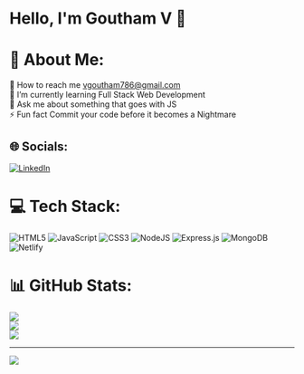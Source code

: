 

# Hello, I'm Goutham V 👋

# 💫 About Me:
🔭 How to reach me vgoutham786@gmail.com<br>🌱 I’m currently learning Full Stack Web Development<br>💬 Ask me about something that goes with JS<br>⚡ Fun fact Commit your code before it becomes a Nightmare


## 🌐 Socials:
[![LinkedIn](https://img.shields.io/badge/LinkedIn-%230077B5.svg?logo=linkedin&logoColor=white)]([https://linkedin.com/in/goutham-devreddy](https://www.linkedin.com/in/goutham-devreddy/)) 

# 💻 Tech Stack:
![HTML5](https://img.shields.io/badge/html5-%23E34F26.svg?style=for-the-badge&logo=html5&logoColor=white) ![JavaScript](https://img.shields.io/badge/javascript-%23323330.svg?style=for-the-badge&logo=javascript&logoColor=%23F7DF1E) ![CSS3](https://img.shields.io/badge/css3-%231572B6.svg?style=for-the-badge&logo=css3&logoColor=white) ![NodeJS](https://img.shields.io/badge/node.js-6DA55F?style=for-the-badge&logo=node.js&logoColor=white) ![Express.js](https://img.shields.io/badge/express.js-%23404d59.svg?style=for-the-badge&logo=express&logoColor=%2361DAFB) ![MongoDB](https://img.shields.io/badge/MongoDB-%234ea94b.svg?style=for-the-badge&logo=mongodb&logoColor=white) ![Netlify](https://img.shields.io/badge/netlify-%23000000.svg?style=for-the-badge&logo=netlify&logoColor=#00C7B7)
# 📊 GitHub Stats:
![](https://github-readme-stats.vercel.app/api?username=vgoutham786&theme=default&hide_border=false&include_all_commits=true&count_private=true)<br/>
![](https://github-readme-streak-stats.herokuapp.com/?user=vgoutham786&theme=default&hide_border=false)<br/>
![](https://github-readme-stats.vercel.app/api/top-langs/?username=vgoutham786&theme=default&hide_border=false&include_all_commits=true&count_private=true&layout=compact)

---
[![](https://visitcount.itsvg.in/api?id=vgoutham786&icon=0&color=0)](https://visitcount.itsvg.in)

<!-- Proudly created with GPRM ( https://gprm.itsvg.in ) -->

